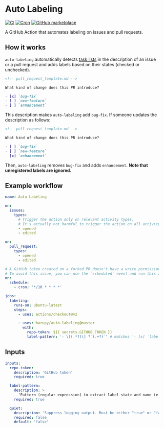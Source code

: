 # Auto Labeling

[![CI](https://github.com/harupy/auto-labeling/workflows/CI/badge.svg)](https://github.com/harupy/auto-labeling/actions?query=workflow%3ACI)
[![Cron](https://github.com/harupy/auto-labeling/workflows/Cron/badge.svg)](https://github.com/harupy/auto-labeling/actions?query=workflow%3ACron)
[![GitHub marketplace](https://img.shields.io/badge/marketplace-auto--labeling-brightgreen?logo=github)](https://github.com/marketplace/actions/auto-labeling)

A GitHub Action that automates labeling on issues and pull requests.

## How it works

`auto-labeling` automatically detects [task lists](https://help.github.com/en/github/managing-your-work-on-github/about-task-lists) in the description of an issue or a pull request and adds labels based on their states (checked or unchecked).

```markdown
<!-- pull_request_template.md -->

What kind of change does this PR introduce?

- [x] `bug-fix`
- [ ] `new-feature`
- [ ] `enhancement`
```

This description makes `auto-labeling` add `bug-fix`. If someone updates the description as follows:

```markdown
<!-- pull_request_template.md -->

What kind of change does this PR introduce?

- [ ] `bug-fix`
- [ ] `new-feature`
- [x] `enhancement`
```

Then, `auto-labeling` removes `bug-fix` and adds `enhancement`. **Note that unregistered labels are ignored.**

## Example workflow

```yml
name: Auto Labeling

on:
  issues:
    types:
      # Trigger the action only on relevant activity types.
      # It's actually not harmful to trigger the action on all activity types.
      - opened
      - edited

on:
  pull_request:
    types:
      - opened
      - edited

# A GitHub token created on a forked PR doesn't have a write permission required to add labels.
# To avoid this issue, you can use the `scheduled` event and run this action on a certain interval.
on:
  schedule:
    - cron: '*/10 * * * *'

jobs:
  labeling:
    runs-on: ubuntu-latest
    steps:
      - uses: actions/checkout@v2

      - uses: harupy/auto-labeling@master
        with:
          repo-token: ${{ secrets.GITHUB_TOKEN }}
          label-pattern: '- \[(.*?)\] ?`(.+?)`' # matches '- [x] `label`'
```

## Inputs

```yml
inputs:
  repo-token:
    description: 'GitHub token'
    required: true

  label-pattern:
    description: >
      'Pattern (regular expression) to extract label state and name (e.g. "- \[(.*?)\] ?`(.+?)`").'
    required: true

  quiet:
    description: 'Suppress logging output. Must be either "true" or "false"'
    required: false
    default: 'false'
```
